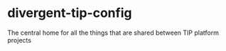 # divergent-tip-config
The central home for all the things that are shared between TIP platform projects
